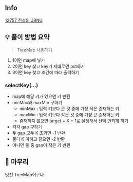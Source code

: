 ## Info
[12757 전설의 JBNU](https://www.acmicpc.net/problem/12757)

## 💡 풀이 방법 요약
> TreeMap 사용하기

1. 1이면 map에 넣기
2. 2이면 key 찾고 key가 제대로면 put하기
3. 3이면 key 찾고 조건에 따라 출력하기

### selectKey(...) 
* map에 해당 키가 있으면 키 반환
* minMax와 maxMin 구하기
  * minMax : 입력 키보다 큰 것 중에 가장 작은 존재하는 키
  * maxMin : 입력 키보다 작은 것 중에 가장 큰 존재하는 키
  * 존재하지 않으면 target + K + 1로 설정해서 선택 안되개 하기
* 각각 gap 구하기
* 두 gap 모두 K 초과면 -1 반환
* 둘다 K 이하고 같으면 -2 반환
* 아니면 둘 중 gap이 작은 키 반환

## 🙂 마무리
멋진 TreeMap이구나